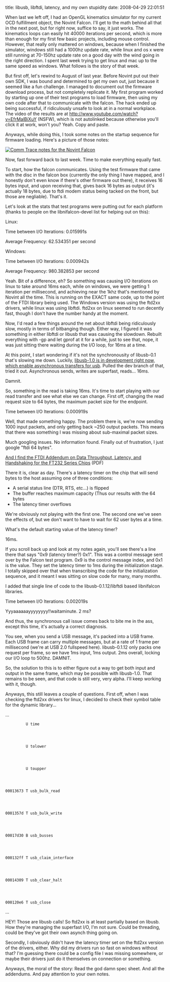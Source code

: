 title: libusb, libftdi, latency, and my own stupidity
date: 2008-04-29 22:01:51 

When last we left off, I had an OpenGL kinematics simulator for my current OCD fulfillment object, the Novint Falcon. I'll get to the math behind all that in the next post, but for right now, suffice to say, it just works. The kinematics loops can easily hit 40000 iterations per second, which is more than enough for my first few basic projects, including mouse control. However, that really only mattered on windows, because when I finished the simulator, windows still had a 1000hz update rate, while linux and os x were still running at 70-150hz update rate on a good day with the wind going in the right direction. I spent last week trying to get linux and mac up to the same speed as windows. What follows is the story of that week.

But first off, let's rewind to August of last year. Before Novint put out their own SDK, I was bound and determined to get my own out, just because it seemed like a fun challenge. I managed to document out the firmware download process, but not completely replicate it. My first program worked by starting up one of their test programs to load firmware, then using my own code after that to communicate with the falcon. The hack ended up being successful, if ridiculously unsafe to look at in a normal workplace. The video of the results are at http://www.youtube.com/watch?v=EfrMalBiXuY (NSFW), which is not autolinked because otherwise you'll click it at work, won't you? Yeah. Copy and paste. 

Anyways, while doing this, I took some notes on the startup sequence for firmware loading. Here's a picture of those notes:

[![Comm Trace notes for the Novint Falcon][1]][2]

Now, fast forward back to last week. Time to make everything equally fast.

To start, how the falcon communicates. Using the test firmware that came with the disc in the falcon box (currently the only thing I have mapped, and I honestly don't even know if there's other firmware out there), it receives 16 bytes input, and upon receiving that, gives back 16 bytes as output (it's actually 18 bytes, due to ftdi modem status being tacked on the front, but those are negliable). That's it.

Let's look at the stats that test programs were putting out for each platform (thanks to people on the libnifalcon-devel list for helping out on this):

Linux:

Time between I/O Iterations: 0.015991s

Average Frequency: 62.534351 per second

Windows:

Time between I/O Iterations: 0.000942s

Average Frequency: 980.382853 per second

Yeah. Bit of a difference, eh? So something was causing I/O iterations on linux to take around 16ms each, while on windows, we were getting 1 iteration per millisecond, and achieving near the 1khz that's mentioned by Novint all the time. This is running on the EXACT same code, up to the point of the FTDI library being used. The Windows version was using the ftd2xx drivers, while linux was using libftdi. ftd2xx on linux seemed to run decently fast, though I don't have the number handy at the moment.

Now, I'd read a few things around the net about libftdi being ridiculously slow, mostly in terms of bitbanging though. Either way, I figured it was something in either libftdi or libusb that was causing the slowdown. Rebuilt everything with -gp and let gprof at it for a while, just to see that, nope, it was just sitting there waiting during the I/O loop, for 16ms at a time.

At this point, I start wondering if it's not the synchronousity of libusb-0.1 that's slowing me down. Luckily, [libusb-1.0 is in development right now, which enable asynchronous transfers for usb][3]. Pulled the dev branch of that, tried it out. Asynchronous sends, writes are superfast, reads... 16ms.

Damnit.

So, something in the read is taking 16ms. It's time to start playing with our read transfer and see what else we can change. First off, changing the read request size to 64 bytes, the maximum packet size for the endpoint.

Time between I/O Iterations: 0.000919s

Well, that made something happy. The problem there is, we're now sending 1000 input packets, and only getting back ~250 output packets. This means that there was something I was missing about sub-maximal packet sizes. 

Much googling insues. No information found. Finally out of frustration, I just google "ftdi 64 bytes".

[And I find the FTDI Addendum on Data Throughput, Latency, and Handshaking for the FT232 Series Chips][4] (PDF)

There it is, clear as day. There's a latency timer on the chip that will send bytes to the host assuming one of three conditions:

  * A serial status line (DTR, RTS, etc...) is flipped
  * The buffer reaches maximum capacity (Thus our results with the 64 bytes
  * The latency timer overflows

We're obviously not playing with the first one. The second one we've seen the effects of, but we don't want to have to wait for 62 user bytes at a time. 

What's the default starting value of the latency timer?

16ms.

If you scroll back up and look at my notes again, you'll see there's a line there that says "0x9 (latency timer?) 0x1". This was a control message sent over by the Falcon test program. 0x9 is the control message index, and 0x1 is the value. They set the latency timer to 1ms during the initialization stage. I totally skipped over that when transcribing the code for the initialization sequence, and it meant I was sitting on slow code for many, many months.

I added that single line of code to the libusb-0.1.12/libftdi based libnifalcon libraries.

Time between I/O Iterations: 0.002019s

Yyyaaaaaayyyyyyyy!!waitaminute. 2 ms?

And thus, the synchronous call issue comes back to bite me in the ass, except this time, it's actually a correct diagnosis. 

You see, when you send a USB message, it's packed into a USB frame. Each USB frame can carry multiple messages, but at a rate of 1 frame per millisecond (we're at USB 2.0 fullspeed here). libusb-0.1.12 only packs one request per frame, so we have 1ms input, 1ms output. 2ms overall, locking our I/O loop to 500hz. DAMNIT.

So, the solution to this is to either figure out a way to get both input and output in the same frame, which may be possible with libusb-1.0. That remains to be seen, and that code is still very, very alpha. I'll keep working with it, though.

Anyways, this still leaves a couple of questions. First off, when I was checking the ftd2xx drivers for linux, I decided to check their symbol table for the dynamic library...

...
    
    
    
    
             U time
    
    
    
    
             U tolower
    
    
    
    
             U toupper
    
    
    
    
    00013673 T usb_bulk_read
    
    
    
    
    0001357d T usb_bulk_write
    
    
    
    
    00017d30 B usb_busses
    
    
    
    
    000132ff T usb_claim_interface
    
    
    
    
    00014309 T usb_clear_halt
    
    
    
    
    000120e6 T usb_close
    
    
    

...

HEY! Those are libusb calls! So ftd2xx is at least partially based on libusb. How they're managing the superfast I/O, I'm not sure. Could be threading, could be they've got their own asynch thing going on.

Secondly, I obviously didn't have the latency timer set on the ftd2xx version of the drivers, either. Why did my drivers run so fast on windows without that? I'm guessing there could be a config file I was missing somewhere, or maybe their drivers just do it themselves on connection or something.

Anyways, the moral of the story: Read the god damn spec sheet. And all the addendums. And pay attention to your own notes. 

   [1]: http://farm3.static.flickr.com/2030/2446569720_27520421f3.jpg
   [2]: http://www.flickr.com/photos/qdot76367/2446569720/ (Comm Trace notes for the Novint Falcon by qdot76367, on Flickr)
   [3]: http://libusb.wiki.sourceforge.net/Libusb1.0
   [4]: http://www.ftdichip.com/Documents/AppNotes/AN232B-04_DataLatencyFlow.pdf

